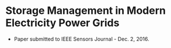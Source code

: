 # Storage Management in Modern Electricity Power Grids

- Paper submitted to IEEE Sensors Journal - Dec. 2, 2016.


